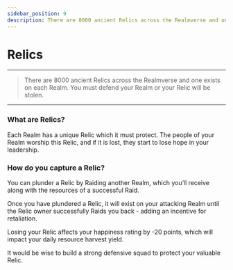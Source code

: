 ```yaml
---
sidebar_position: 9
description: There are 8000 ancient Relics across the Realmverse and one exists on each Realm.
---
```


# Relics
---


> There are 8000 ancient Relics across the Realmverse and one exists on each Realm. You must defend your Realm or your Relic will be stolen.

---

### What are Relics?

Each Realm has a unique Relic which it must protect. The people of your Realm worship this Relic, and if it is lost, they start to lose hope in your leadership.

### How do you capture a Relic?

You can plunder a Relic by Raiding another Realm, which you’ll receive along with the resources of a successful Raid. 

Once you have plundered a Relic, it will exist on your attacking Realm until the Relic owner successfully Raids you back - adding an incentive for retaliation. 

Losing your Relic affects your happiness rating by -20 points, which will impact your daily resource harvest yield. 

It would be wise to build a strong defensive squad to protect your valuable Relic.
